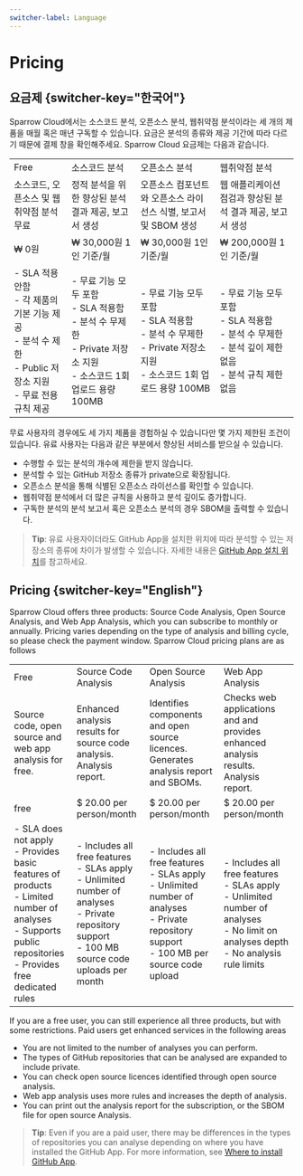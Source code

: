 ```yaml
---
switcher-label: Language
---
```


# Pricing


## 요금제 {switcher-key="한국어"}


Sparrow Cloud에서는 소스코드 분석, 오픈소스 분석, 웹취약점 분석이라는 세 개의 제품을 매월 혹은 매년 구독할 수 있습니다. 요금은 분석의 종류와 제공 기간에 따라 다르기 때문에 결제 창을 확인해주세요.
Sparrow Cloud 요금제는 다음과 같습니다.

<table>
<tr>
<td>Free</td>
<td>소스코드 분석</td>
<td>오픈소스 분석</td>
<td>웹취약점 분석</td>
</tr>
<tr>
<td>소스코드, 오픈소스 및 웹취약점 분석 무료</td>
<td>정적 분석을 위한 향상된 분석 결과 제공, 
보고서 생성</td>
<td>오픈소스 컴포넌트와 오픈소스 라이선스 식별, 보고서 및 SBOM 생성</td>
<td>웹 애플리케이션 점검과
향상된 분석 결과 제공, 보고서 생성</td>
</tr>
<tr>
<td>₩ 0원</td>
<td>₩ 30,000원
1인 기준/월</td>
<td>₩ 30,000원
1인 기준/월</td>
<td>₩ 200,000원
1인 기준/월</td>
</tr>
<tr>
<td>- SLA 적용 안함<br>
- 각 제품의 기본 기능 제공<br>
- 분석 수 제한<br>
- Public 저장소 지원<br>
- 무료 전용 규칙 제공</td>
<td>- 무료 기능 모두 포함<br>
- SLA 적용함<br>
- 분석 수 무제한<br>
- Private 저장소 지원<br>
- 소스코드 1회 업로드 용량 100MB</td>
<td>- 무료 기능 모두 포함<br>
- SLA 적용함<br>
- 분석 수 무제한<br>
- Private 저장소 지원<br>
- 소스코드 1회 업로드 용량 100MB</td>
<td>- 무료 기능 모두 포함<br>
- SLA 적용함<br>
- 분석 수 무제한<br>
- 분석 깊이 제한 없음<br>
- 분석 규칙 제한 없음</td>
</tr>
</table>

무료 사용자의 경우에도 세 가지 제품을 경험하실 수 있습니다만 몇 가지 제한된 조건이 있습니다. 유료 사용자는 다음과 같은 부분에서 향상된 서비스를 받으실 수 있습니다.
- 수행할 수 있는 분석의 개수에 제한을 받지 않습니다.
- 분석할 수 있는 GitHub 저장소 종류가 private으로 확장됩니다.
- 오픈소스 분석을 통해 식별된 오픈소스 라이선스를 확인할 수 있습니다.
- 웹취약점 분석에서 더 많은 규칙을 사용하고 분석 깊이도 증가합니다.
- 구독한 분석의 분석 보고서 혹은 오픈소스 분석의 경우 SBOM을 출력할 수 있습니다. 

> **Tip**: 유료 사용자이더라도 GitHub App을 설치한 위치에 따라 분석할 수 있는 저장소의 종류에 차이가 발생할 수 있습니다. 자세한 내용은 [GitHub App 설치 위치](GitHub.md)를 참고하세요.



## Pricing {switcher-key="English"}



Sparrow Cloud offers three products: Source Code Analysis, Open Source Analysis, and Web App Analysis, which you can subscribe to monthly or annually. Pricing varies depending on the type of analysis and billing cycle, so please check the payment window.
Sparrow Cloud pricing plans are as follows

<table>
<tr>
<td>Free</td>
<td>Source Code Analysis</td>
<td>Open Source Analysis</td>
<td>Web App Analysis</td>
</tr>
<tr>
<td>Source code, open source and web app analysis for free.</td>
<td>Enhanced analysis results for source code analysis.
 Analysis report.</td>
<td>Identifies components and open source licences.
Generates analysis report and SBOMs.</td>
<td>Checks web applications and
and provides enhanced analysis results.
 Analysis report.</td>
</tr>
<tr>
<td>free</td>
<td>$ 20.00
per person/month</td>
<td>$ 20.00
per person/month</td>
<td>$ 20.00
per person/month</td>
</tr>
<tr>
<td>- SLA does not apply<br>
- Provides basic features of products<br>
- Limited number of analyses<br>
- Supports public repositories<br>
- Provides free dedicated rules</td>
<td>- Includes all free features<br>
- SLAs apply<br>
- Unlimited number of analyses<br>
- Private repository support<br>
- 100 MB source code uploads per month</td>
<td>- Includes all free features<br>
- SLAs apply<br>
- Unlimited number of analyses<br>
- Private repository support<br>
- 100 MB per source code upload</td>
<td>- Includes all free features<br>
- SLAs apply<br>
- Unlimited number of analyses<br>
- No limit on analyses depth<br>
- No analysis rule limits</td>
</tr>
</table>

If you are a free user, you can still experience all three products, but with some restrictions. Paid users get enhanced services in the following areas
- You are not limited to the number of analyses you can perform.
- The types of GitHub repositories that can be analysed are expanded to include private.
- You can check open source licences identified through open source analysis.
- Web app analysis uses more rules and increases the depth of analysis.
- You can print out the analysis report for the subscription, or the SBOM file for open source Analysis.

> **Tip**: Even if you are a paid user, there may be differences in the types of repositories you can analyse depending on where you have installed the GitHub App. For more information, see [Where to install GitHub App](GitHub.md).


